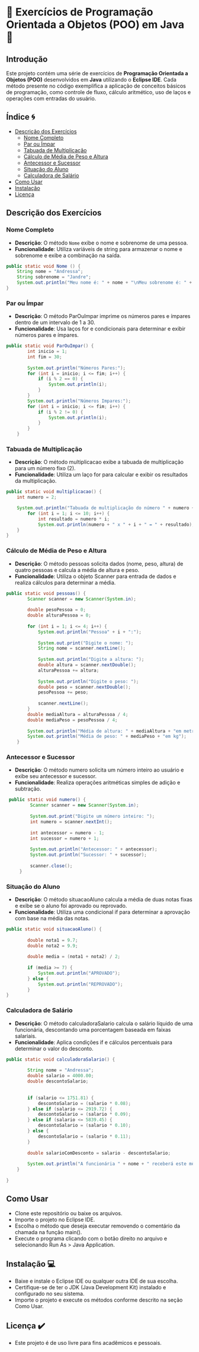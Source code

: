 # 🌟 Exercícios de Programação Orientada a Objetos (POO) em Java 🌟

## Introdução
Este projeto contém uma série de exercícios de **Programação Orientada a Objetos (POO)** desenvolvidos em **Java** utilizando o **Eclipse IDE**. Cada método presente no código exemplifica a aplicação de conceitos básicos de programação, como controle de fluxo, cálculo aritmético, uso de laços e operações com entradas do usuário.

## Índice 🌀
- [Descrição dos Exercícios](#descrição-dos-exercícios)
  - [Nome Completo](#nome-completo)
  - [Par ou Ímpar](#par-ou-ímpar)
  - [Tabuada de Multiplicação](#tabuada-de-multiplicação)
  - [Cálculo de Média de Peso e Altura](#cálculo-de-média-de-peso-e-altura)
  - [Antecessor e Sucessor](#antecessor-e-sucessor)
  - [Situação do Aluno](#situação-do-aluno)
  - [Calculadora de Salário](#calculadora-de-salário)
- [Como Usar](#como-usar)
- [Instalação](#instalação)
- [Licença](#licença)

## Descrição dos Exercícios

### Nome Completo
- **Descrição**: O método `Nome` exibe o nome e sobrenome de uma pessoa.
- **Funcionalidade**: Utiliza variáveis de string para armazenar o nome e sobrenome e exibe a combinação na saída.

```java
public static void Nome () {
    String nome = "Andressa";
    String sobrenome = "Jandre";
    System.out.println("Meu nome é: " + nome + "\nMeu sobrenome é: " + sobrenome);
}
```

### Par ou Ímpar
- **Descrição**: O método ParOuImpar imprime os números pares e ímpares dentro de um intervalo de 1 a 30.
- **Funcionalidade**: Usa laços for e condicionais para determinar e exibir números pares e ímpares.

```java
public static void ParOuImpar() {
		int inicio = 1;
		int fim = 30;
		
		System.out.println("Números Pares:");
		for (int i = inicio; i <= fim; i++) {
			if (i % 2 == 0) {
				System.out.println(i);
			}
		}
		System.out.println("Números Impares:");
		for (int i = inicio; i <= fim; i++) {
			if (i % 2 != 0) {
				System.out.println(i);
			}
		}
	}
```

### Tabuada de Multiplicação
- **Descrição**: O método multiplicacao exibe a tabuada de multiplicação para um número fixo (2).
- **Funcionalidade**: Utiliza um laço for para calcular e exibir os resultados da multiplicação.

```java
public static void multiplicacao() {
    int numero = 2;

    System.out.println("Tabuada de multiplicação do número " + numero + " :");
		for (int i = 1; i <= 10; i++) {
			int resultado = numero * i;
			System.out.println(numero + " x " + i + " = " + resultado);
    }
}
```

### Cálculo de Média de Peso e Altura
- **Descrição**: O método pessoas solicita dados (nome, peso, altura) de quatro pessoas e calcula a média de altura e peso.
- **Funcionalidade**: Utiliza o objeto Scanner para entrada de dados e realiza cálculos para determinar a média.

```java
public static void pessoas() {
		Scanner scanner = new Scanner(System.in);
		
		double pesoPessoa = 0;
		double alturaPessoa = 0;
		
		for (int i = 1; i <= 4; i++) {
			System.out.println("Pessoa" + i + ":");
			
			System.out.print("Digite o nome: ");
            String nome = scanner.nextLine();
            
            System.out.println("Digite a altura: ");
            double altura = scanner.nextDouble();
            alturaPessoa += altura;
            
            System.out.println("Digite o peso: ");
            double peso = scanner.nextDouble();
            pesoPessoa += peso;
            
            scanner.nextLine();
		}
		double mediaAltura = alturaPessoa / 4;
		double mediaPeso = pesoPessoa / 4;
		
		System.out.println("Média de altura: " + mediaAltura + "em metros");
		System.out.println("Média de peso: " + mediaPeso + "em kg");
	}
```

### Antecessor e Sucessor
- **Descrição**: O método numero solicita um número inteiro ao usuário e exibe seu antecessor e sucessor.
- **Funcionalidade**: Realiza operações aritméticas simples de adição e subtração.

```java
 public static void numero() {
		 Scanner scanner = new Scanner(System.in);
		 
		 System.out.print("Digite um número inteiro: ");
	     int numero = scanner.nextInt();
	     
	     int antecessor = numero - 1;
	     int sucessor = numero + 1;
	     
	     System.out.println("Antecessor: " + antecessor);
	     System.out.println("Sucessor: " + sucessor);
	        
	     scanner.close();
	 }
```

### Situação do Aluno
- **Descrição**: O método situacaoAluno calcula a média de duas notas fixas e exibe se o aluno foi aprovado ou reprovado.
- **Funcionalidade**: Utiliza uma condicional if para determinar a aprovação com base na média das notas.

```java
public static void situacaoAluno() {
		 
		double nota1 = 9.7;
		double nota2 = 9.9;
			
		double media = (nota1 + nota2) / 2;
			
		if (media >= 7) {
			System.out.println("APROVADO");
		} else {
			System.out.println("REPROVADO");
		}
}
```

### Calculadora de Salário
- **Descrição**: O método calculadoraSalario calcula o salário líquido de uma funcionária, descontando uma porcentagem baseada em faixas salariais.
- **Funcionalidade**: Aplica condições if e cálculos percentuais para determinar o valor do desconto.

```java
public static void calculadoraSalario() {
		 
		String nome = "Andressa";
		double salario = 4000.00;
		double descontoSalario;
			
			
		if (salario <= 1751.81) {
			descontoSalario = (salario * 0.08);
		} else if (salario <= 2919.72) {
			descontoSalario = (salario * 0.09);
		} else if (salario <= 5839.45) {
			descontoSalario = (salario * 0.10);
		} else {
			descontoSalario = (salario * 0.11);
		}
			
		double salarioComDesconto = salario - descontoSalario;
			
		System.out.println("A funcionária " + nome + " receberá este mês o total de: " + salarioComDesconto + " com todos os descontos.");
	}
	 
}
```

## Como Usar
- Clone este repositório ou baixe os arquivos.
- Importe o projeto no Eclipse IDE.
- Escolha o método que deseja executar removendo o comentário da chamada na função main().
- Execute o programa clicando com o botão direito no arquivo e selecionando Run As > Java Application.

## Instalação  💻
- Baixe e instale o Eclipse IDE ou qualquer outra IDE de sua escolha.
- Certifique-se de ter o JDK (Java Development Kit) instalado e configurado no seu sistema.
- Importe o projeto e execute os métodos conforme descrito na seção Como Usar.

## Licença ✔️
- Este projeto é de uso livre para fins acadêmicos e pessoais.
